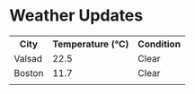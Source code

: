 # Weather Updates

<!-- WEATHER-UPDATE-START -->
<table><tr><th>City</th><th>Temperature (°C)</th><th>Condition</th></tr><tr><td>Valsad</td><td>22.5</td><td>Clear</td></tr><tr><td>Boston</td><td>11.7</td><td>Clear</td></tr><tr><td></td><td></td><td></td></tr></table>
<!-- WEATHER-UPDATE-END -->
